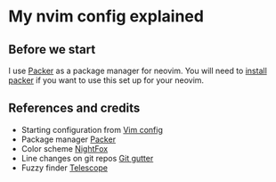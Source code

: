# My nvim config explained

## Before we start

I use [Packer](https://github.com/wbthomason/packer.nvim) as a package manager for neovim.
You will need to [install packer](https://github.com/wbthomason/packer.nvim#quickstart) if you want to use this set up for your neovim.

## References and credits

- Starting configuration from [Vim config](https://vimconfig.com/)
- Package manager [Packer](https://github.com/wbthomason/packer.nvim)
- Color scheme [NightFox](https://github.com/EdenEast/nightfox.nvim)
- Line changes on git repos [Git gutter](https://github.com/airblade/vim-gitgutter)
- Fuzzy finder [Telescope](https://github.com/nvim-telescope/telescope.nvim)
